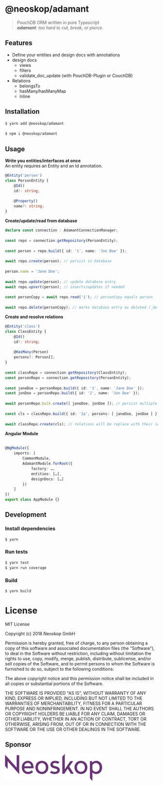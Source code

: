 # @neoskop/adamant

> PouchDB ORM written in pure Typescript  
> ***adamant***: *too hard to cut, break, or pierce.*

## Features

 - Define your entities and design docs with annotations
 - design docs
    - views
    - filters
    - validate_doc_update (with PouchDB-Plugin or CouchDB)
 - Relations
    - belongsTo
    - hasMany/hasManyMap
    - inline

## Installation
```bash
$ yarn add @neoskop/adamant

$ npm i @neoskop/adamant
```

## Usage

**Write you entities/interfaces at once**  
An entity requires an Entity and an Id annotation.

```typescript
@Entity('person')
class PersonEntity {
    @Id()
    id!: string;
    
    @Property()
    name?: string;
}
```

**Create/update/read from database**

```typescript
declare const connection : AdamantConnectionManager;

const repo = connection.getRepository(PersonEntity);

const person = repo.build({ id: '1', name: 'Jon Doe' });

await repo.create(person); // persist in database

person.name = 'Jane Doe';

await repo.update(person); // update database entry
await repo.upsert(person); // inserts/updates if needed

const personCopy = await repo.read('1'); // personCopy equals person

await repo.delete(personCopy); // marks database entry as deleted (_deleted = true)
```

**Create and resolve relations**

```typescript
@Entity('class')
class ClassEntity {
    @Id()
    id!: string;
    
    @HasMany(Person)
    persons?: Person[];
}

const classRepo = connection.getRepository(ClassEntity);
const personRepo = connection.getRepository(PersonEntity);

const janeDoe = personRepo.build({ id: '1', name: 'Jane Doe' });
const jonDoe = personRepo.build({ id: '2', name: 'Jon Doe' });

await personRepo.bulk.create([ janeDoe, jonDoe ]); // persist multiple entities at once

const cls = classRepo.build({ id: '2a', persons: [ janeDoe, jonDoe ] });

await classRepo.create(cls); // relations will be replace with their id's

```

**Angular Module**

```typescript

@NgModule({
    imports: [
        CommonModule,
        AdamantModule.forRoot({
            factory: …,
            entities: […],
            designDocs: […]
        })
    ]
})
export class AppModule {}

```

## Development

### Install dependencies

```bash
$ yarn
```

### Run tests

```bash
$ yarn test
$ yarn run coverage
```

### Build

```bash
$ yarn build
```

# License

MIT License

Copyright (c) 2018 Neoskop GmbH

Permission is hereby granted, free of charge, to any person obtaining a copy
of this software and associated documentation files (the "Software"), to deal
in the Software without restriction, including without limitation the rights
to use, copy, modify, merge, publish, distribute, sublicense, and/or sell
copies of the Software, and to permit persons to whom the Software is
furnished to do so, subject to the following conditions:

The above copyright notice and this permission notice shall be included in all
copies or substantial portions of the Software.

THE SOFTWARE IS PROVIDED "AS IS", WITHOUT WARRANTY OF ANY KIND, EXPRESS OR
IMPLIED, INCLUDING BUT NOT LIMITED TO THE WARRANTIES OF MERCHANTABILITY,
FITNESS FOR A PARTICULAR PURPOSE AND NONINFRINGEMENT. IN NO EVENT SHALL THE
AUTHORS OR COPYRIGHT HOLDERS BE LIABLE FOR ANY CLAIM, DAMAGES OR OTHER
LIABILITY, WHETHER IN AN ACTION OF CONTRACT, TORT OR OTHERWISE, ARISING FROM,
OUT OF OR IN CONNECTION WITH THE SOFTWARE OR THE USE OR OTHER DEALINGS IN THE
SOFTWARE.

## Sponsor

[![Neoskop GmbH][neoskop-image]][neoskop-url]

[neoskop-image]: ./neoskop.png
[neoskop-url]: https://www.neoskop.de/
